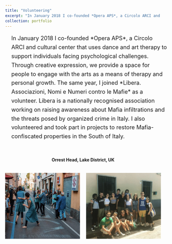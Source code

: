 ```yaml
---
title: "Volunteering"
excerpt: "In January 2018 I co-founded *Opera APS*, a Circolo ARCI and cultural center that uses dance and art therapy to support individuals facing psychological challenges. Through creative expression, we provide a space for people to engage with the arts as a means of therapy and personal growth. The same year, I joined *Libera. Associazioni, Nomi e Numeri contro le Mafie* as a volunteer. Libera is a nationally recognised association working on raising awareness about Mafia infiltrations and the threats posed by organized crime in Italy. I also volunteered and took part in projects to restore Mafia-confiscated properties in the South of Italy."
collection: portfolio
---
```


<!-- Full-width content container -->
<div style="width: 100%; padding: 0; margin: 0; box-sizing: border-box;">
  
  <!-- Full-width text section -->
  <p style="width: 100%; font-size: 18px; line-height: 1.6; padding: 0 20px;">
      In January 2018 I co-founded *Opera APS*, a Circolo ARCI and cultural center that uses dance and art therapy to support individuals facing psychological challenges. Through creative expression, we provide a space for people to engage with the arts as a means of therapy and personal growth. The same year, I joined *Libera. Associazioni, Nomi e Numeri contro le Mafie* as a volunteer. Libera is a nationally recognised association working on raising awareness about Mafia infiltrations and the threats posed by organized crime in Italy. I also volunteered and took part in projects to restore Mafia-confiscated properties in the South of Italy.
  </p>

  <!-- Centered description -->
  <div style="text-align: center; width: 100%; padding: 20px 0;">
      <p><strong>Orrest Head, Lake District, UK</strong></p>
  </div>

  <!-- Full-width images with a side-by-side layout -->
  <div style="display: flex; justify-content: center; gap: 20px; width: 100%; padding: 0;">
      <img src="/images/WhatsApp%20Image%202025-01-17%20at%2011.14.50.jpeg" style="width: 100%; max-width: 48%;"/>
      <img src="/images/WhatsApp%20Image%202025-01-17%20at%2011.14.50%20(1).jpeg" style="width: 100%; max-width: 48%;"/>
  </div>
</div>

